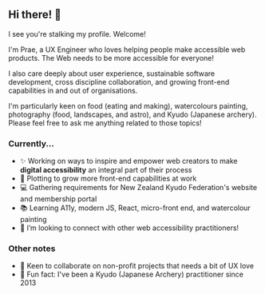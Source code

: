 ## Hi there! 👋

I see you're stalking my profile. Welcome!

I'm Prae, a UX Engineer who loves helping people make accessible web products. The Web needs to be more accessible for everyone!

I also care deeply about user experience, sustainable software development, cross discipline collaboration, and growing front-end capabilities in and out of organisations.

I'm particularly keen on food (eating and making), watercolours painting, photography (food, landscapes, and astro), and Kyudo (Japanese archery). Please feel free to ask me anything related to those topics!

### Currently...

- ✨ Working on ways to inspire and empower web creators to make **digital accessibility** an integral part of their process
- 🌱 Plotting to grow more front-end capabilities at work
- 💻 Gathering requirements for New Zealand Kyudo Federation's website and membership portal
- 📚 Learning A11y, modern JS, React, micro-front end, and watercolour painting
- 🤔 I’m looking to connect with other web accessibility practitioners!

### Other notes

- 🙌 Keen to collaborate on non-profit projects that needs a bit of UX love
- 🏹 Fun fact: I've been a Kyudo (Japanese Archery) practitioner since 2013
